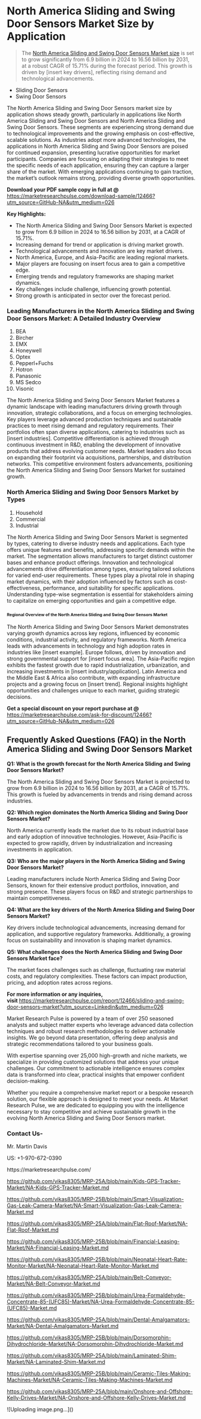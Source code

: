 <h1>North America Sliding and Swing Door Sensors Market&nbsp;Size by Application</h1><blockquote><p>The <a href="https://marketresearchpulse.com/download-sample/12466?utm_source=GitHub-NA&amp;utm_medium=026">North America Sliding and Swing Door Sensors Market size</a> is set to grow significantly from 6.9 billion in 2024 to 16.56 billion by 2031, at a robust CAGR of 15.71% during the forecast period. This growth is driven by [insert key drivers], reflecting rising demand and technological advancements.</p></blockquote><ul><li>Sliding Door Sensors<li> Swing Door Sensors</li></ul><p>The North America Sliding and Swing Door Sensors market size by application shows steady growth, particularly in applications like North America Sliding and Swing Door Sensors and North America Sliding and Swing Door Sensors. These segments are experiencing strong demand due to technological improvements and the growing emphasis on cost-effective, scalable solutions. As industries adopt more advanced technologies, the applications in North America Sliding and Swing Door Sensors are poised for continued expansion, presenting lucrative opportunities for market participants. Companies are focusing on adapting their strategies to meet the specific needs of each application, ensuring they can capture a larger share of the market. With emerging applications continuing to gain traction, the market’s outlook remains strong, providing diverse growth opportunities.</p><p><strong>Download your PDF sample copy in full at @ </strong><a href="https://marketresearchpulse.com/download-sample/12466?utm_source=GitHub-NA&amp;utm_medium=026">https://marketresearchpulse.com/download-sample/12466?utm_source=GitHub-NA&amp;utm_medium=026</a></p><p><strong>Key Highlights: </strong></p><ul><li>The North America Sliding and Swing Door Sensors Market is expected to grow from 6.9 billion in 2024 to 16.56 billion by 2031, at a CAGR of 15.71%.</li><li>Increasing demand for trend or application is driving market growth.</li><li>Technological advancements and innovation are key market drivers.</li><li>North America, Europe, and Asia-Pacific are leading regional markets.</li><li>Major players are focusing on insert focus area to gain a competitive edge.</li><li>Emerging trends and regulatory frameworks are shaping market dynamics.</li><li>Key challenges include challenge, influencing growth potential.</li><li>Strong growth is anticipated in sector over the forecast period.</li></ul><h3>Leading Manufacturers in the North America Sliding and Swing Door Sensors Market: A Detailed Industry Overview</h3><ol><li>BEA</li><li>Bircher</li><li>EMX</li><li>Honeywell</li><li>Optex</li><li>Pepperl+Fuchs</li><li>Hotron</li><li>Panasonic</li><li>MS Sedco</li><li>Visonic</li></ol><div class="flex max-w-full flex-col flex-grow"><div class="min-h-8 text-message flex w-full flex-col items-end gap-2 whitespace-normal break-words [.text-message+&amp;]:mt-5" dir="auto" data-message-author-role="assistant" data-message-id="fd8432e4-4910-450d-b182-61b7bfb0a01f" data-message-model-slug="gpt-4o"><div class="flex w-full flex-col gap-1 empty:hidden first:pt-[3px]"><div class="markdown prose w-full break-words dark:prose-invert light"><p>The North America Sliding and Swing Door Sensors Market features a dynamic landscape with leading manufacturers driving growth through innovation, strategic collaborations, and a focus on emerging technologies. Key players leverage advanced production techniques and sustainable practices to meet rising demand and regulatory requirements. Their portfolios often span diverse applications, catering to industries such as [insert industries]. Competitive differentiation is achieved through continuous investment in R&amp;D, enabling the development of innovative products that address evolving customer needs. Market leaders also focus on expanding their footprint via acquisitions, partnerships, and distribution networks. This competitive environment fosters advancements, positioning the North America Sliding and Swing Door Sensors Market for sustained growth.</p></div></div></div></div><h3>North America Sliding and Swing Door Sensors Market by Types</h3><ol><li>Household<li> Commercial<li> Industrial</li></ol><div class="flex max-w-full flex-col flex-grow"><div class="min-h-8 text-message flex w-full flex-col items-end gap-2 whitespace-normal break-words [.text-message+&amp;]:mt-5" dir="auto" data-message-author-role="assistant" data-message-id="084470be-0bb7-4664-bddf-5156b4f41249" data-message-model-slug="gpt-4o-mini"><div class="flex w-full flex-col gap-1 empty:hidden first:pt-[3px]"><div class="markdown prose w-full break-words dark:prose-invert light"><p>The North America Sliding and Swing Door Sensors Market is segmented by types, catering to diverse industry needs and applications. Each type offers unique features and benefits, addressing specific demands within the market. The segmentation allows manufacturers to target distinct customer bases and enhance product offerings. Innovation and technological advancements drive differentiation among types, ensuring tailored solutions for varied end-user requirements. These types play a pivotal role in shaping market dynamics, with their adoption influenced by factors such as cost-effectiveness, performance, and suitability for specific applications. Understanding type-wise segmentation is essential for stakeholders aiming to capitalize on emerging opportunities and gain a competitive edge.</p></div></div></div></div><h3><span style="font-size: 11px;">Regional Overview of the North America Sliding and Swing Door Sensors Market</span></h3><div class="flex max-w-full flex-col flex-grow"><div class="min-h-8 text-message flex w-full flex-col items-end gap-2 whitespace-normal break-words [.text-message+&amp;]:mt-5" dir="auto" data-message-author-role="assistant" data-message-id="e9038762-ce64-4e30-91c9-9bd413514231" data-message-model-slug="gpt-4o-mini"><div class="flex w-full flex-col gap-1 empty:hidden first:pt-[3px]"><div class="markdown prose w-full break-words dark:prose-invert light"><p>The North America Sliding and Swing Door Sensors Market demonstrates varying growth dynamics across key regions, influenced by economic conditions, industrial activity, and regulatory frameworks. North America leads with advancements in technology and high adoption rates in industries like [insert example]. Europe follows, driven by innovation and strong governmental support for [insert focus area]. The Asia-Pacific region exhibits the fastest growth due to rapid industrialization, urbanization, and increasing investments in [insert industry/application]. Latin America and the Middle East &amp; Africa also contribute, with expanding infrastructure projects and a growing focus on [insert trend]. Regional insights highlight opportunities and challenges unique to each market, guiding strategic decisions.</p></div></div></div></div><p><strong>Get a special discount on your report purchase at @ </strong><a href="https://marketresearchpulse.com/ask-for-discount/12466?utm_source=GitHub-NA&amp;utm_medium=026">https://marketresearchpulse.com/ask-for-discount/12466?utm_source=GitHub-NA&amp;utm_medium=026</a></p><h2>Frequently Asked Questions (FAQ) in the North America Sliding and Swing Door Sensors Market</h2><p><strong>Q1: What is the growth forecast for the North America Sliding and Swing Door Sensors Market?</strong></p><p>The North America Sliding and Swing Door Sensors Market is projected to grow from 6.9 billion in 2024 to 16.56 billion by 2031, at a CAGR of 15.71%. This growth is fueled by advancements in trends and rising demand across industries.</p><p><strong>Q2: Which region dominates the North America Sliding and Swing Door Sensors Market?</strong></p><p>North America currently leads the market due to its robust industrial base and early adoption of innovative technologies. However, Asia-Pacific is expected to grow rapidly, driven by industrialization and increasing investments in application.</p><p><strong>Q3: Who are the major players in the North America Sliding and Swing Door Sensors Market?</strong></p><p>Leading manufacturers include North America Sliding and Swing Door Sensors, known for their extensive product portfolios, innovation, and strong presence. These players focus on R&amp;D and strategic partnerships to maintain competitiveness.</p><p><strong>Q4: What are the key drivers of the North America Sliding and Swing Door Sensors Market?</strong></p><p>Key drivers include technological advancements, increasing demand for application, and supportive regulatory frameworks. Additionally, a growing focus on sustainability and innovation is shaping market dynamics.</p><p><strong>Q5: What challenges does the North America Sliding and Swing Door Sensors Market face?</strong></p><p>The market faces challenges such as challenge, fluctuating raw material costs, and regulatory complexities. These factors can impact production, pricing, and adoption rates across regions.</p><p><strong>For more information or any inquiries, visit&nbsp;</strong><a href="https://marketresearchpulse.com/report/12466/sliding-and-swing-door-sensors-market?utm_source=Linkedin&utm_medium=026">https://marketresearchpulse.com/report/12466/sliding-and-swing-door-sensors-market?utm_source=Linkedin&utm_medium=026</a></p><p>Market Research Pulse is powered by a team of over 250 seasoned analysts and subject matter experts who leverage advanced data collection techniques and robust research methodologies to deliver actionable insights. We go beyond data presentation, offering deep analysis and strategic recommendations tailored to your business goals.</p><p>With expertise spanning over 25,000 high-growth and niche markets, we specialize in providing customized solutions that address your unique challenges. Our commitment to actionable intelligence ensures complex data is transformed into clear, practical insights that empower confident decision-making.</p><p>Whether you require a comprehensive market report or a bespoke research solution, our flexible approach is designed to meet your needs. At Market Research Pulse, we are dedicated to equipping you with the intelligence necessary to stay competitive and achieve sustainable growth in the evolving North America Sliding and Swing Door Sensors market.</p><h3><strong>Contact Us-</strong></h3><p>Mr. Martin Davis</p><p>US: +1-970-672-0390</p><p>https://marketresearchpulse.com/</p><p><a href="https://github.com/vikas8305/MRP-25A/blob/main/Kids-GPS-Tracker-Market/NA-Kids-GPS-Tracker-Market.md">https://github.com/vikas8305/MRP-25A/blob/main/Kids-GPS-Tracker-Market/NA-Kids-GPS-Tracker-Market.md</a></p><p><a href="https://github.com/vikas8305/MRP-25B/blob/main/Smart-Visualization-Gas-Leak-Camera-Market/NA-Smart-Visualization-Gas-Leak-Camera-Market.md">https://github.com/vikas8305/MRP-25B/blob/main/Smart-Visualization-Gas-Leak-Camera-Market/NA-Smart-Visualization-Gas-Leak-Camera-Market.md</a></p><p><a href="https://github.com/vikas8305/MRP-25A/blob/main/Flat-Roof-Market/NA-Flat-Roof-Market.md">https://github.com/vikas8305/MRP-25A/blob/main/Flat-Roof-Market/NA-Flat-Roof-Market.md</a></p><p><a href="https://github.com/vikas8305/MRP-25B/blob/main/Financial-Leasing-Market/NA-Financial-Leasing-Market.md">https://github.com/vikas8305/MRP-25B/blob/main/Financial-Leasing-Market/NA-Financial-Leasing-Market.md</a></p><p><a href="https://github.com/vikas8305/MRP-25B/blob/main/Neonatal-Heart-Rate-Monitor-Market/NA-Neonatal-Heart-Rate-Monitor-Market.md">https://github.com/vikas8305/MRP-25B/blob/main/Neonatal-Heart-Rate-Monitor-Market/NA-Neonatal-Heart-Rate-Monitor-Market.md</a></p><p><a href="https://github.com/vikas8305/MRP-25A/blob/main/Belt-Conveyor-Market/NA-Belt-Conveyor-Market.md">https://github.com/vikas8305/MRP-25A/blob/main/Belt-Conveyor-Market/NA-Belt-Conveyor-Market.md</a></p><p><a href="https://github.com/vikas8305/MRP-25B/blob/main/Urea-Formaldehyde-Concentrate-85-(UFC85)-Market/NA-Urea-Formaldehyde-Concentrate-85-(UFC85)-Market.md">https://github.com/vikas8305/MRP-25B/blob/main/Urea-Formaldehyde-Concentrate-85-(UFC85)-Market/NA-Urea-Formaldehyde-Concentrate-85-(UFC85)-Market.md</a></p><p><a href="https://github.com/vikas8305/MRP-25A/blob/main/Dental-Amalgamators-Market/NA-Dental-Amalgamators-Market.md">https://github.com/vikas8305/MRP-25A/blob/main/Dental-Amalgamators-Market/NA-Dental-Amalgamators-Market.md</a></p><p><a href="https://github.com/vikas8305/MRP-25B/blob/main/Dorsomorphin-Dihydrochloride-Market/NA-Dorsomorphin-Dihydrochloride-Market.md">https://github.com/vikas8305/MRP-25B/blob/main/Dorsomorphin-Dihydrochloride-Market/NA-Dorsomorphin-Dihydrochloride-Market.md</a></p><p><a href="https://github.com/vikas8305/MRP-25A/blob/main/Laminated-Shim-Market/NA-Laminated-Shim-Market.md">https://github.com/vikas8305/MRP-25A/blob/main/Laminated-Shim-Market/NA-Laminated-Shim-Market.md</a></p><p><a href="https://github.com/vikas8305/MRP-25B/blob/main/Ceramic-Tiles-Making-Machines-Market/NA-Ceramic-Tiles-Making-Machines-Market.md">https://github.com/vikas8305/MRP-25B/blob/main/Ceramic-Tiles-Making-Machines-Market/NA-Ceramic-Tiles-Making-Machines-Market.md</a></p><p><a href="https://github.com/vikas8305/MRP-25A/blob/main/Onshore-and-Offshore-Kelly-Drives-Market/NA-Onshore-and-Offshore-Kelly-Drives-Market.md">https://github.com/vikas8305/MRP-25A/blob/main/Onshore-and-Offshore-Kelly-Drives-Market/NA-Onshore-and-Offshore-Kelly-Drives-Market.md</a></p>
![Uploading image.png…]()
